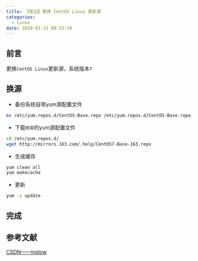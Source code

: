 ```yaml
---
title: 【笔记】更换 CentOS Linux 更新源
categories:
  - Linux
date: 2020-01-31 00:53:29
---
```


## 前言

更换`CentOS Linux`更新源，系统版本`7`

<!-- more -->

## 换源

- 备份系统自带yum源配置文件

``` sh
mv /etc/yum.repos.d/CentOS-Base.repo /etc/yum.repos.d/CentOS-Base.repo.backup
```

- 下载`网易`的yum源配置文件

``` sh
cd /etc/yum.repos.d/
wget http://mirrors.163.com/.help/CentOS7-Base-163.repo
```

- 生成缓存

``` sh
yum clean all
yum makecache
```

- 更新

``` sh
yum -y update
```

## 完成

## 参考文献

[CSDN——inslow](https://blog.csdn.net/inslow/article/details/54177191)

